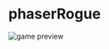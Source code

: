 # phaserRogue
<img src="http://image.prntscr.com/image/9707df00f0d04196928d6eceba000008.png" alt="game preview">
